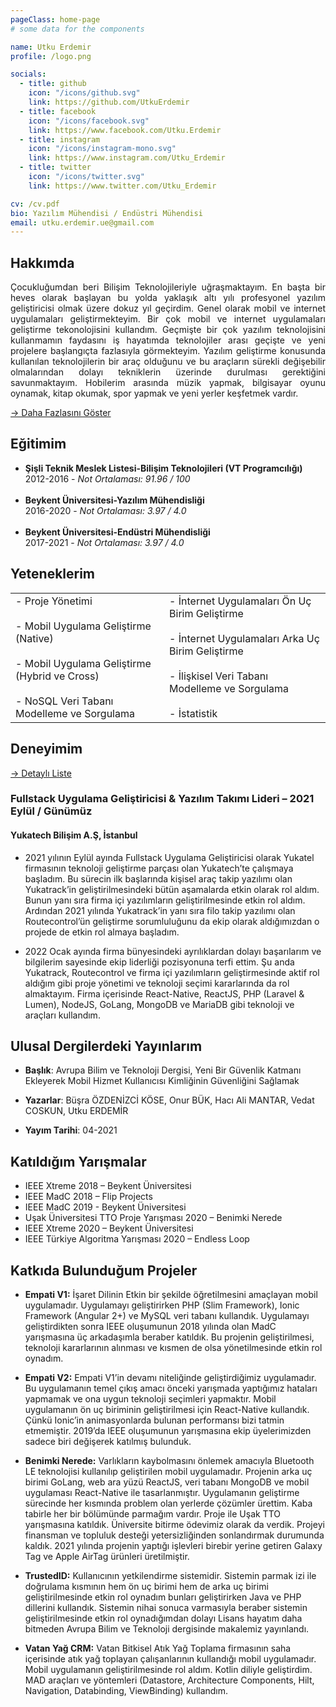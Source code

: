 ```yaml
---
pageClass: home-page
# some data for the components

name: Utku Erdemir
profile: /logo.png

socials:
  - title: github
    icon: "/icons/github.svg"
    link: https://github.com/UtkuErdemir
  - title: facebook
    icon: "/icons/facebook.svg"
    link: https://www.facebook.com/Utku.Erdemir
  - title: instagram
    icon: "/icons/instagram-mono.svg"
    link: https://www.instagram.com/Utku_Erdemir
  - title: twitter
    icon: "/icons/twitter.svg"
    link: https://www.twitter.com/Utku_Erdemir

cv: /cv.pdf
bio: Yazılım Mühendisi / Endüstri Mühendisi
email: utku.erdemir.ue@gmail.com
---
```


<ProfileSection :frontmatter="$page.frontmatter" />

## Hakkımda

<div style="text-align: justify">Çocukluğumdan beri Bilişim Teknolojileriyle uğraşmaktayım. En başta bir heves olarak başlayan bu yolda yaklaşık altı yılı profesyonel yazılım geliştiricisi olmak üzere dokuz yıl geçirdim. Genel olarak mobil ve internet uygulamaları geliştirmekteyim. Bir çok mobil ve internet uygulamaları geliştirme tekonolojisini kullandım. Geçmişte bir çok yazılım teknolojisini kullanmamın faydasını iş hayatımda teknolojiler arası geçişte ve yeni projelere başlangıçta fazlasıyla görmekteyim. Yazılım geliştirme konusunda kullanılan teknolojilerin bir araç olduğunu ve bu araçların sürekli değişebilir olmalarından dolayı tekniklerin üzerinde durulması gerektiğini savunmaktayım. Hobilerim arasında müzik yapmak, bilgisayar oyunu oynamak, kitap okumak, spor yapmak ve yeni yerler keşfetmek vardır.</div>

[→ Daha Fazlasını Göster](/about/)
## Eğitimim

- **Şişli Teknik Meslek Listesi-Bilişim Teknolojileri (VT Programcılığı)** <br/>
2012-2016 - *Not Ortalaması: 91.96 / 100*<br/><br/>
- **Beykent Üniversitesi-Yazılım Mühendisliği** <br/>
2016-2020 - *Not Ortalaması: 3.97 / 4.0*<br/><br/>
- **Beykent Üniversitesi-Endüstri Mühendisliği** <br/>
2017-2021 - *Not Ortalaması: 3.97 / 4.0*<br/>

## Yeteneklerim
<table>
<tr>
<td>
  - Proje Yönetimi</br></br>
	- Mobil Uygulama Geliştirme (Native)</br></br>
	- Mobil Uygulama Geliştirme (Hybrid ve Cross)</br></br>
	- NoSQL Veri Tabanı Modelleme ve Sorgulama</br>
</td>
<td>
	-	İnternet Uygulamaları Ön Uç Birim Geliştirme</br></br>
	-	İnternet Uygulamaları Arka Uç Birim Geliştirme</br></br>
	-	İlişkisel Veri Tabanı Modelleme ve Sorgulama</br></br>
  - İstatistik
</td>
</tr>
</table>

## Deneyimim


[→ Detaylı Liste](/projects/)



<ProjectCard hideBorder=true>

  ### Fullstack Uygulama Geliştiricisi & Yazılım Takımı Lideri – 2021 Eylül / Günümüz
  #### Yukatech Bilişim A.Ş, İstanbul
  -	2021 yılının Eylül ayında Fullstack Uygulama Geliştiricisi olarak Yukatel firmasının teknoloji geliştirme parçası olan Yukatech’te çalışmaya başladım. Bu sürecin ilk başlarında kişisel araç takip yazılımı olan Yukatrack’in geliştirilmesindeki bütün aşamalarda etkin olarak rol aldım. Bunun yanı sıra firma içi yazılımların geliştirilmesinde etkin rol aldım. Ardından 2021 yılında Yukatrack’in yanı sıra filo takip yazılımı olan Routecontrol’ün geliştirme sorumluluğunu da ekip olarak aldığımızdan o projede de etkin rol almaya başladım.
  
  - 2022 Ocak ayında firma bünyesindeki ayrılıklardan dolayı başarılarım ve bilgilerim sayesinde ekip liderliği pozisyonuna terfi ettim. Şu anda Yukatrack, Routecontrol ve firma içi yazılımların geliştirmesinde aktif rol aldığım gibi proje yönetimi ve teknoloji seçimi kararlarında da rol almaktayım. Firma içerisinde React-Native, ReactJS, PHP (Laravel & Lumen), NodeJS, GoLang, MongoDB ve MariaDB gibi teknoloji ve araçları kullandım.

</ProjectCard>

## Ulusal Dergilerdeki Yayınlarım
- **Başlık**: Avrupa Bilim ve Teknoloji Dergisi, Yeni Bir Güvenlik Katmanı Ekleyerek Mobil Hizmet Kullanıcısı Kimliğinin Güvenliğini Sağlamak 

- **Yazarlar**: Büşra ÖZDENİZCİ KÖSE, Onur BÜK, Hacı Ali MANTAR, Vedat COSKUN, Utku ERDEMİR
- **Yayım Tarihi**: 04-2021

## Katıldığım Yarışmalar

-	IEEE Xtreme 2018 – Beykent Üniversitesi
-	IEEE MadC 2018 – Flip Projects
-	IEEE MadC 2019  - Beykent Üniversitesi
-	Uşak Üniversitesi TTO Proje Yarışması 2020 – Benimki Nerede
-	IEEE Xtreme 2020 – Beykent Üniversitesi
-	IEEE Türkiye Algoritma Yarışması 2020 – Endless Loop
## Katkıda Bulunduğum Projeler

- **Empati V1:** İşaret Dilinin Etkin bir şekilde öğretilmesini amaçlayan mobil uygulamadır. Uygulamayı geliştirirken PHP (Slim Framework), Ionic Framework (Angular 2+) ve MySQL veri tabanı kullandık. Uygulamayı geliştirdikten sonra IEEE oluşumunun 2018 yılında olan MadC yarışmasına üç arkadaşımla beraber katıldık. Bu projenin geliştirilmesi, teknoloji kararlarının alınması ve kısmen de olsa yönetilmesinde etkin rol oynadım.

- **Empati V2:** Empati V1’in devamı niteliğinde geliştirdiğimiz uygulamadır. Bu uygulamanın temel çıkış amacı önceki yarışmada yaptığımız hataları yapmamak ve ona uygun teknoloji seçimleri yapmaktır. Mobil uygulamanın ön uç biriminin geliştirilmesi için React-Native kullandık. Çünkü Ionic’in animasyonlarda bulunan performansı bizi tatmin etmemiştir. 2019’da IEEE oluşumunun yarışmasına ekip üyelerimizden sadece biri değişerek katılmış bulunduk.

- **Benimki Nerede:** Varlıkların kaybolmasını önlemek amacıyla Bluetooth LE teknolojisi kullanılıp geliştirilen mobil uygulamadır. Projenin arka uç birimi GoLang, web ara yüzü ReactJS, veri tabanı MongoDB ve mobil uygulaması React-Native ile tasarlanmıştır. Uygulamanın geliştirme sürecinde her kısmında problem olan yerlerde çözümler ürettim. Kaba tabirle her bir bölümünde parmağım vardır. Proje ile Uşak TTO yarışmasına katıldık. Üniversite bitirme ödevimiz olarak da verdik. Projeyi finansman ve topluluk desteği yetersizliğinden sonlandırmak durumunda kaldık. 2021 yılında projenin yaptığı işlevleri birebir yerine getiren Galaxy Tag ve Apple AirTag ürünleri üretilmiştir.

- **TrustedID:** Kullanıcının yetkilendirme sistemidir. Sistemin parmak izi ile doğrulama kısmının hem ön uç birimi hem de arka uç birimi geliştirilmesinde etkin rol oynadım bunları geliştirirken Java ve PHP dillerini kullandık. Sistemin nihai sonuca varmasıyla beraber sistemin geliştirilmesinde etkin rol oynadığımdan dolayı Lisans hayatım daha bitmeden Avrupa Bilim ve Teknoloji dergisinde makalemiz yayınlandı.

- **Vatan Yağ CRM:** Vatan Bitkisel Atık Yağ Toplama firmasının saha içerisinde atık yağ toplayan çalışanlarının kullandığı mobil uygulamadır. Mobil uygulamanın geliştirilmesinde rol aldım. Kotlin diliyle geliştirdim. MAD araçları ve yöntemleri (Datastore, Architecture Components, Hilt, Navigation, Databinding, ViewBinding) kullandım. 


<!-- Custom style for this page -->

<style lang="stylus">

.theme-container.home-page .page
  font-size 14px
  font-family "lucida grande", "lucida sans unicode", lucida, "Helvetica Neue", Helvetica, Arial, sans-serif;
  p
    margin 0 0 0.5rem
  p, ul, ol
    line-height normal
  a
    font-weight normal
  .theme-default-content:not(.custom) > h2
    margin-bottom 0.5rem
  .theme-default-content:not(.custom) > h2:first-child + p
    margin-top 0.5rem
  .theme-default-content:not(.custom) > h3
    padding-top 4rem

  /* Override */
  .md-card
    margin-top 0.5em
    .card-image
      padding 0.2rem
      img
        
        max-width 120px
        max-height 120px
    .card-content p
      -webkit-margin-after 0.2em

@media (max-width: 419px)
  .theme-container.home-page .page
    p, ul, ol
      line-height 1.5

    .md-card
      .card-image
        img 
          width 100%
          max-width 400px

</style>
